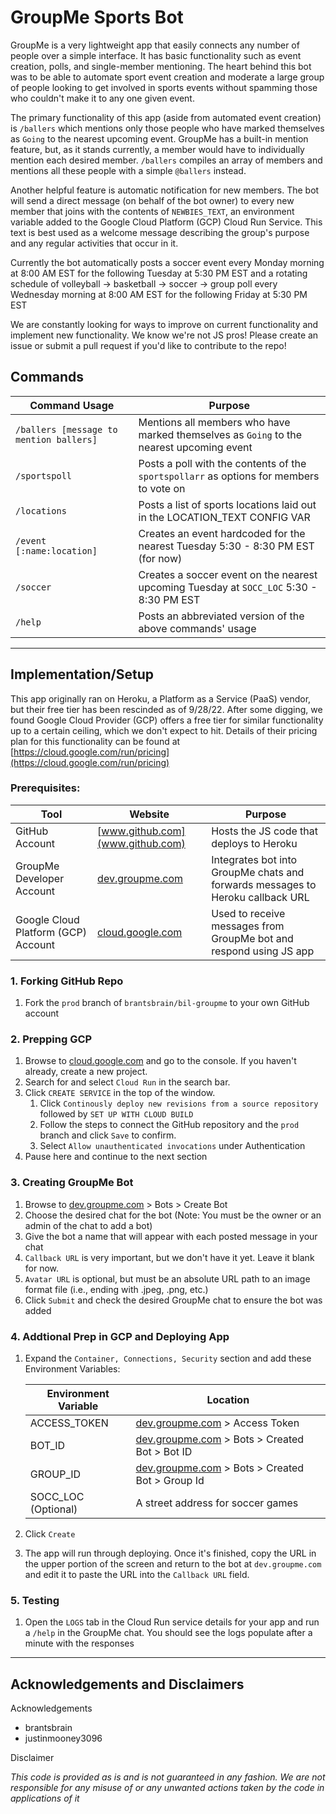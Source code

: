# GroupMe Sports Bot

GroupMe is a very lightweight app that easily connects any number of people over a simple interface. It has basic functionality such as event creation, polls, and single-member mentioning. The heart behind this bot was to be able to automate sport event creation and moderate a large group of people looking to get involved in sports events without spamming those who couldn't make it to any one given event.

The primary functionality of this app (aside from automated event creation) is `/ballers` which mentions only those people who have marked themselves as `Going` to the nearest upcoming event. GroupMe has a built-in mention feature, but, as it stands currently, a member would have to individually mention each desired member. `/ballers` compiles an array of members and mentions all these people with a simple `@ballers` instead.

Another helpful feature is automatic notification for new members. The bot will send a direct message (on behalf of the bot owner) to every new member that joins with the contents of `NEWBIES_TEXT`, an environment variable added to the Google Cloud Platform (GCP) Cloud Run Service. This text is best used as a welcome message describing the group's purpose and any regular activities that occur in it.

Currently the bot automatically posts a soccer event every Monday morning at 8:00 AM EST for the following Tuesday at 5:30 PM EST and a rotating schedule of volleyball -> basketball -> soccer -> group poll every Wednesday morning at 8:00 AM EST for the following Friday at 5:30 PM EST

We are constantly looking for ways to improve on current functionality and implement new functionality. We know we're not JS pros! Please create an issue or submit a pull request if you'd like to contribute to the repo!

## Commands

| Command Usage | Purpose |
| ------------- | ------- |
| `/ballers [message to mention ballers]` | Mentions all members who have marked themselves as `Going` to the nearest upcoming event |
| `/sportspoll` | Posts a poll with the contents of the `sportspollarr` as options for members to vote on |
| `/locations` | Posts a list of sports locations laid out in the LOCATION_TEXT CONFIG VAR |
| `/event [:name:location]` | Creates an event hardcoded for the nearest Tuesday 5:30 - 8:30 PM EST (for now) |
| `/soccer` | Creates a soccer event on the nearest upcoming Tuesday at `SOCC_LOC` 5:30 - 8:30 PM EST |
| `/help` | Posts an abbreviated version of the above commands' usage

---

## Implementation/Setup

This app originally ran on Heroku, a Platform as a Service (PaaS) vendor, but their free tier has been rescinded as of 9/28/22. After some digging, we found Google Cloud Provider (GCP) offers a free tier for similar functionality up to a certain ceiling, which we don't expect to hit. Details of their pricing plan for this functionality can be found at [https://cloud.google.com/run/pricing](https://cloud.google.com/run/pricing)

### Prerequisites:

| Tool | Website | Purpose |
| ---- | ------- | ------- |
| GitHub Account | [www.github.com](www.github.com) | Hosts the JS code that deploys to Heroku |
| GroupMe Developer Account | [dev.groupme.com](dev.groupme.com) | Integrates bot into GroupMe chats and forwards messages to Heroku callback URL |
| Google Cloud Platform (GCP) Account | [cloud.google.com](cloud.google.com) | Used to receive messages from GroupMe bot and respond using JS app

### 1. Forking GitHub Repo

1. Fork the `prod` branch of `brantsbrain/bil-groupme` to your own GitHub account

### 2. Prepping GCP

1. Browse to [cloud.google.com](cloud.google.com) and go to the console. If you haven't already, create a new project.
2. Search for and select `Cloud Run` in the search bar.
3. Click `CREATE SERVICE` in the top of the window.
    1. Click `Continously deploy new revisions from a source repository` followed by `SET UP WITH CLOUD BUILD`
    2. Follow the steps to connect the GitHub repository and the `prod` branch and click `Save` to confirm.
    3. Select `Allow unauthenticated invocations` under Authentication
4. Pause here and continue to the next section
    
### 3. Creating GroupMe Bot

1. Browse to [dev.groupme.com](dev.groupme.com) > Bots > Create Bot
2. Choose the desired chat for the bot (Note: You must be the owner or an admin of the chat to add a bot)
3. Give the bot a name that will appear with each posted message in your chat
4. `Callback URL` is very important, but we don't have it yet. Leave it blank for now.
5. `Avatar URL` is optional, but must be an absolute URL path to an image format file (i.e., ending with .jpeg, .png, etc.)
6. Click `Submit` and check the desired GroupMe chat to ensure the bot was added

### 4. Addtional Prep in GCP and Deploying App

1. Expand the `Container, Connections, Security` section and add these Environment Variables:

    | Environment Variable | Location |
    | ---------- | -------- |
    | ACCESS_TOKEN | [dev.groupme.com](dev.groupme.com) > Access Token |
    | BOT_ID | [dev.groupme.com](dev.groupme.com) > Bots > Created Bot > Bot ID |
    | GROUP_ID | [dev.groupme.com](dev.groupme.com) > Bots > Created Bot > Group Id |
    | SOCC_LOC (Optional) | A street address for soccer games |

5. Click `Create`
6. The app will run through deploying. Once it's finished, copy the URL in the upper portion of the screen and return to the bot at `dev.groupme.com` and edit it to paste the URL into the `Callback URL` field.

### 5. Testing

1. Open the `LOGS` tab in the Cloud Run service details for your app and run a `/help` in the GroupMe chat. You should see the logs populate after a minute with the responses

---

## Acknowledgements and Disclaimers

Acknowledgements
- brantsbrain
- justinmooney3096

Disclaimer

*This code is provided as is and is not guaranteed in any fashion. We are not responsible for any misuse of or any unwanted actions taken by the code in applications of it*